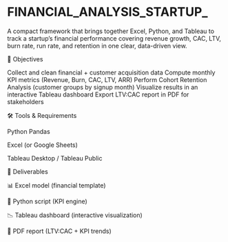 # FINANCIAL_ANALYSIS_STARTUP_
A compact framework that brings together Excel, Python, and Tableau to track a startup’s financial performance covering revenue growth, CAC, LTV, burn rate, run rate, and retention in one clear, data-driven view.

🎯 Objectives

Collect and clean financial + customer acquisition data
Compute monthly KPI metrics (Revenue, Burn, CAC, LTV, ARR)
Perform Cohort Retention Analysis (customer groups by signup month)
Visualize results in an interactive Tableau dashboard
Export LTV:CAC report in PDF for stakeholders

🛠️ Tools & Requirements

Python Pandas

Excel (or Google Sheets)

Tableau Desktop / Tableau Public

📌 Deliverables

📊 Excel model (financial template)

🐍 Python script (KPI engine)

📉 Tableau dashboard (interactive visualization)

📑 PDF report (LTV:CAC + KPI trends)
